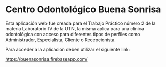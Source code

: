 <h1>Centro Odontológico Buena Sonrisa</h1>

Esta aplicación web fue creada para el Trabajo Práctico número 2 de la materia Laboratorio IV de la UTN, la misma aplica para una clinica odontológica con acceso para diferentes tipos de perfiles como Administrador, Especialista, Cliente o Recepcionista.

Para acceder a la aplicación deben utilizar el siguiente link:

https://buenasonrisa.firebaseapp.com/
